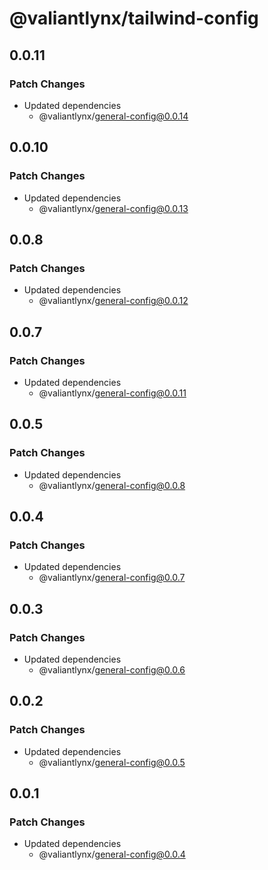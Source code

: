 # @valiantlynx/tailwind-config

## 0.0.11

### Patch Changes

- Updated dependencies
  - @valiantlynx/general-config@0.0.14

## 0.0.10

### Patch Changes

- Updated dependencies
  - @valiantlynx/general-config@0.0.13

## 0.0.8

### Patch Changes

- Updated dependencies
  - @valiantlynx/general-config@0.0.12

## 0.0.7

### Patch Changes

- Updated dependencies
  - @valiantlynx/general-config@0.0.11

## 0.0.5

### Patch Changes

- Updated dependencies
  - @valiantlynx/general-config@0.0.8

## 0.0.4

### Patch Changes

- Updated dependencies
  - @valiantlynx/general-config@0.0.7

## 0.0.3

### Patch Changes

- Updated dependencies
  - @valiantlynx/general-config@0.0.6

## 0.0.2

### Patch Changes

- Updated dependencies
  - @valiantlynx/general-config@0.0.5

## 0.0.1

### Patch Changes

- Updated dependencies
  - @valiantlynx/general-config@0.0.4

